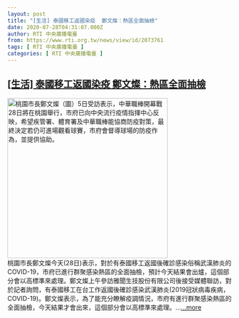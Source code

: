 ```yaml
---
layout: post
title: "[生活] 泰國移工返國染疫  鄭文燦：熱區全面抽檢"
date: 2020-07-28T04:31:07.000Z
author: RTI 中央廣播電臺
from: https://www.rti.org.tw/news/view/id/2073761
tags: [ RTI 中央廣播電臺 ]
categories: [ RTI 中央廣播電臺 ]
---
```

<!--1595910667000-->
[[生活] 泰國移工返國染疫  鄭文燦：熱區全面抽檢](https://www.rti.org.tw/news/view/id/2073761)
------

<div>
<img src="https://static.rti.org.tw/assets/thumbnails/2020/03/05/20200305000059M.jpg" width="360" alt="桃園市長鄭文燦（圖）5日受訪表示，中華職棒開幕戰28日將在桃園舉行，市府已向中央流行疫情指揮中心反映，希望疾管署、體育署及中華職棒能協商防疫對策，最終決定若仍可進場觀看球賽，市府會督導球場的防疫作為，並提供協助。" title="桃園市長鄭文燦（圖）5日受訪表示，中華職棒開幕戰28日將在桃園舉行，市府已向中央流行疫情指揮中心反映，希望疾管署、體育署及中華職棒能協商防疫對策，最終決定若仍可進場觀看球賽，市府會督導球場的防疫作為，並提供協助。"><br>桃園市長鄭文燦今天(28日)表示，對於有泰國移工返國後確診感染俗稱武漢肺炎的COVID-19，市府已進行群聚感染熱區的全面抽檢，預計今天結果會出爐，這個部分會以高標準來處理。鄭文燦上午參訪雅聞生技股份有限公司後接受媒體聯訪，對於記者詢問，有泰國移工在台工作返國後確診感染武漢肺炎(2019冠狀病毒疾病，COVID-19)。鄭文燦表示，為了能充分瞭解疫調情況，市府有進行群聚感染熱區的全面抽檢，今天結果才會出來，這個部分會以高標準來處理。...<a target="_blank" href="https://www.rti.org.tw/news/view/id/2073761">...more</a>
</div>

